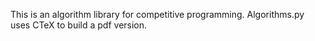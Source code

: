This is an algorithm library for competitive programming.
Algorithms.py uses CTeX to build a pdf version.